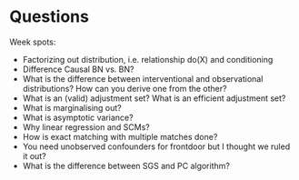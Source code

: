 # Questions

Week spots: 

- Factorizing out distribution, i.e. relationship do(X) and conditioning
- Difference Causal BN vs. BN?
- What is the difference between interventional and observational distributions? How can you derive one from the other?
- What is an (valid) adjustment set? What is an efficient adjustment set?
- What is marginalising out?
- What is asymptotic variance?
- Why linear regression and SCMs?
- How is exact matching with multiple matches done?
- You need unobserved confounders for frontdoor but I thought we ruled it out?
- What is the difference between SGS and PC algorithm?